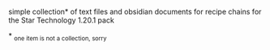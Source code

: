 simple collection\* of text files and obsidian documents for recipe chains for the Star Technology 1.20.1 pack

\* <sub>one item is not a collection, sorry<sub>

